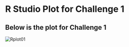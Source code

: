 # R Studio Plot for Challenge 1

## Below is the plot for Challenge 1
![Rplot01](https://user-images.githubusercontent.com/60228369/91333101-1ff02380-e79b-11ea-82dc-2385bb7a5d4e.png)


